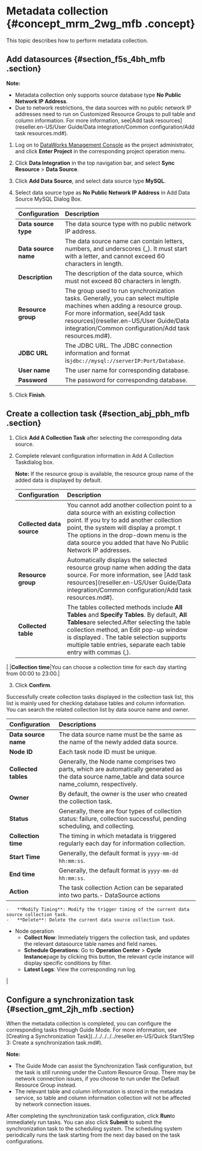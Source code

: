 # Metadata collection {#concept_mrm_2wg_mfb .concept}

This topic describes how to perform metadata collection.

## Add datasources {#section_f5s_4bh_mfb .section}

**Note:** 

-   Metadata collection only supports source database type **No Public Network IP Address**.
-   Due to network restrictions, the data sources with no public network IP addresses need to run on Customized Resource Groups to pull table and column information. For more information, see[Add task resources](reseller.en-US/User Guide/Data integration/Common configuration/Add task resources.md#).

1.  Log on to [DataWorks Management Console](https://partners-intl.aliyun.com) as the project administrator, and click **Enter Project** in the corresponding project operation menu.
2.  Click **Data Integration** in the top navigation bar, and select **Sync Resource** \> **Data Source**.
3.  Click **Add Data Source**, and select data source type **MySQL**.
4.  Select data source type as **No Public Network IP Address** in Add Data Source MySQL Dialog Box.

    |Configuration|Description|
    |:------------|:----------|
    |**Data source type**|The data source type with no public network IP address.|
    |**Data source name**|The data source name can contain letters, numbers, and underscores \(\_\). It must start with a letter, and cannot exceed 60 characters in length.|
    |**Description**|The description of the data source, which must not exceed 80 characters in length.|
    |**Resource group**|The group used to run synchronization tasks. Generally, you can select multiple machines when adding a resource group. For more information, see[Add task resources](reseller.en-US/User Guide/Data integration/Common configuration/Add task resources.md#).|
    |**JDBC URL**|The JDBC URL. The JDBC connection information and format is`jdbc://mysql://serverIP:Port/Database`.|
    |**User name**|The user name for corresponding database.|
    |**Password**|The password for corresponding database.|

5.  Click **Finish**.

## Create a collection task {#section_abj_pbh_mfb .section}

1.  Click **Add A Collection Task** after selecting the corresponding data source.
2.  Complete relevant configuration information in Add A Collection Taskdialog box.

    **Note:** If the resource group is available, the resource group name of the added data is displayed by default.

    |Configuration|Description|
    |:------------|:----------|
    |**Collected data source**|You cannot add another collection point to a data source with an existing collection point. If you try to add another collection point, the system will display a prompt. t The options in the drop-down menu is the data source you added that have No Public Network IP addresses.|
    |**Resource group**|Automatically displays the selected resource group name when adding the data source. For more information, see [Add task resources](reseller.en-US/User Guide/Data integration/Common configuration/Add task resources.md#).|
    |**Collected table**|The tables collected methods include **All Tables** and **Specify Tables**. By default, **All Tables**are selected.After selecting the table collection method, an Edit pop-up window is displayed . The table selection supports multiple table entries, separate each table entry with commas \(,\).

|
    |**Collection time**|You can choose a collection time for each day starting from 00:00 to 23:00.|

3.  Click **Confirm**.

Successfully create collection tasks displayed in the collection task list, this list is mainly used for checking database tables and column information. You can search the related collection list by data source name and owner.

|Configuration|Descriptions|
|:------------|:-----------|
|**Data source name**|The data source name must be the same as the name of the newly added data source.|
|**Node ID**|Each task node ID must be unique.|
|**Collected tables**|Generally, the Node name comprises two parts, which are automatically generated as the data source name\_table and data source name\_column, respectively.|
|**Owner**|By default, the owner is the user who created the collection task.|
|**Status**|Generally, there are four types of collection status: failure, collection successful, pending scheduling, and collecting.|
|**Collection time**|The timing in which metadata is triggered regularly each day for information collection.|
|**Start Time**|Generally, the default format is `yyyy-mm-dd hh:mm:ss`.|
|**End time**|Generally, the default format is `yyyy-mm-dd hh:mm:ss`.|
|**Action**|The task collection Action can be separated into two parts.-   DataSource actions
    -   **Modify Timing**: Modify the trigger timing of the current data source collection task.
    -   **Delete**: Delete the current data source collection task.
-   Node operation
    -   **Collect Now**: Immediately triggers the collection task, and updates the relevant datasource table names and field names.
    -   **Schedule Operations**: Go to **Operation Center** \> **Cycle Instance**page by clicking this button, the relevant cycle instance will display specific conditions by filter.
    -   **Latest Logs**: View the corresponding run log.

|

## Configure a synchronization task {#section_gmt_2jh_mfb .section}

When the metadata collection is completed, you can configure the corresponding tasks through Guide Mode. For more information, see [Creating a Synchronization Task](../../../../../reseller.en-US/Quick Start/Step 3: Create a synchronization task.md#).

**Note:** 

-   The Guide Mode can assist the Synchronization Task configuration, but the task is still running under the Custom Resource Group. There may be network connection issues, if you choose to run under the Default Resource Group instead.
-   The relevant table and column information is stored in the metadata service, so table and column information collection will not be affected by network connection issues.

After completing the synchronization task configuration, click **Run**to immediately run tasks. You can also click **Submit** to submit the synchronization task to the scheduling system. The scheduling system periodically runs the task starting from the next day based on the task configurations.

